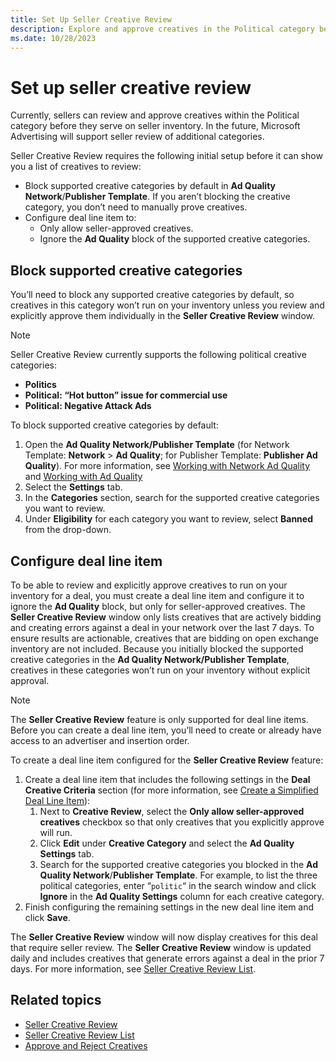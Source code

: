 ```yaml
---
title: Set Up Seller Creative Review
description: Explore and approve creatives in the Political category before serving on seller inventory. Seller review will extend to additional categories.
ms.date: 10/28/2023
---
```


# Set up seller creative review

Currently, sellers can review and approve creatives within the Political category before they serve on seller inventory. In the future, Microsoft Advertising will support seller review of additional categories.

Seller Creative Review requires the following initial setup before it can show you a list of creatives to review:

- Block supported creative categories by default in **Ad Quality Network**/**Publisher Template**. If you aren’t blocking the creative category, you don’t need to manually prove creatives.
- Configure deal line item to:
  - Only allow seller-approved creatives.
  - Ignore the **Ad Quality** block of the supported creative categories.

## Block supported creative categories

You’ll need to block any supported creative categories by default, so creatives in this category won’t run on your inventory unless you review and explicitly approve them individually in the **Seller Creative Review** window.

> [!NOTE]
> Seller Creative Review currently supports the following political creative categories:
>
> - **Politics**
> - **Political: “Hot button” issue for commercial use**
> - **Political: Negative Attack Ads**

To block supported creative categories by default:

1. Open the **Ad Quality Network/Publisher Template** (for Network Template: **Network** \> **Ad Quality**; for Publisher Template: **Publisher Ad Quality**). For more information, see [Working with Network Ad Quality](working-with-network-ad-quality.md) and [Working with Ad Quality](working-with-publisher-ad-quality.md)
1. Select the **Settings** tab.
1. In the **Categories** section, search for the supported creative categories you want to review.
1. Under **Eligibility** for each category you want to review, select **Banned** from the drop-down.

## Configure deal line item

To be able to review and explicitly approve creatives to run on your inventory for a deal, you must create a deal line item and configure it to ignore the **Ad Quality** block, but only for seller-approved creatives. The **Seller Creative Review** window only lists creatives that are actively bidding and creating errors against a deal in your network over the last 7 days. To ensure results are actionable, creatives that are bidding on open exchange inventory are not included. Because you initially blocked the supported creative categories in the **Ad Quality Network/Publisher Template**, creatives in these categories won’t run on your inventory without explicit approval.

> [!NOTE]
> The **Seller Creative Review** feature is only supported for deal line items. Before you can create a deal line item, you’ll need to create or already have access to an advertiser and insertion order.

To create a deal line item configured for the **Seller Creative Review** feature:

1. Create a deal line item that includes the following settings in the **Deal Creative Criteria** section (for more information, see [Create a Simplified Deal Line Item](create-a-simplified-deal-line-item.md)):
   1. Next to **Creative Review**, select the **Only allow seller-approved creatives** checkbox so that only creatives that you explicitly approve will run.
   1. Click **Edit** under **Creative Category** and select the **Ad Quality Settings** tab.
   1. Search for the supported creative categories you blocked in the **Ad Quality Network**/**Publisher Template**. For example, to list the three political categories, enter “`politic`“ in the search window and click **Ignore** in the **Ad Quality Settings** column for each creative category.
1. Finish configuring the remaining settings in the new deal line item and click **Save**.

The **Seller Creative Review** window will now display creatives for this deal that require seller review. The **Seller Creative Review** window is updated daily and includes creatives that generate errors against a deal in the prior 7 days. For more information, see [Seller Creative Review List](seller-creative-review-list.md).

## Related topics

- [Seller Creative Review](seller-creative-review.md)
- [Seller Creative Review List](seller-creative-review-list.md)
- [Approve and Reject Creatives](approve-and-reject-creatives.md)
